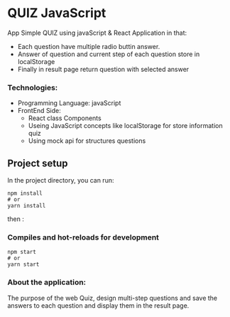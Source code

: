# QUIZ JavaScript
App Simple QUIZ using javaScript &amp; React Application in that:

- Each question have multiple radio buttin answer.
- Answer of question and current step of each question store in localStorage
- Finally in result page return question with selected answer

### Technologies:
- Programming Language: javaScript
- FrontEnd Side:
  - React class Components
  - Useing JavaScript concepts like localStorage for store information quiz
  - Using mock api for structures questions
 
## Project setup

In the project directory, you can run:

```
npm install
# or
yarn install
```
then :
### Compiles and hot-reloads for development

```
npm start
# or
yarn start
```
### About the application:

The purpose of the web Quiz, design multi-step questions and save the answers to each question and display them in the result page.

